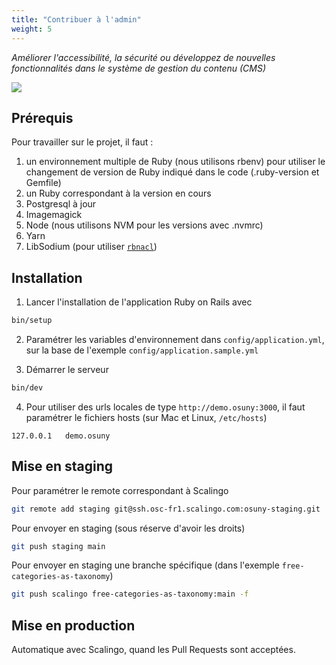 ```yaml
---
title: "Contribuer à l'admin"
weight: 5
---
```


*Améliorer l'accessibilité, la sécurité ou développez de nouvelles fonctionnalités dans le système de gestion du contenu (CMS)*

![](/images/home/admin.jpg)

## Prérequis

Pour travailler sur le projet, il faut :
1. un environnement multiple de Ruby (nous utilisons rbenv) pour utiliser le changement de version de Ruby indiqué dans le code (.ruby-version et Gemfile)
1. un Ruby correspondant à la version en cours
1. Postgresql à jour
1. Imagemagick
1. Node (nous utilisons NVM pour les versions avec .nvmrc)
1. Yarn
1. LibSodium (pour utiliser [`rbnacl`](https://github.com/RubyCrypto/rbnacl))

## Installation

1. Lancer l'installation de l'application Ruby on Rails avec
```bash
bin/setup
```

2. Paramétrer les variables d'environnement dans `config/application.yml`, sur la base de l'exemple `config/application.sample.yml`

3. Démarrer le serveur 
```bash
bin/dev
```

4. Pour utiliser des urls locales de type `http://demo.osuny:3000`, il faut paramétrer le fichiers hosts (sur Mac et Linux, `/etc/hosts`)
```text
127.0.0.1   demo.osuny 
```

## Mise en staging

Pour paramétrer le remote correspondant à Scalingo
```bash
git remote add staging git@ssh.osc-fr1.scalingo.com:osuny-staging.git
```

Pour envoyer en staging (sous réserve d'avoir les droits)
```bash
git push staging main
```

Pour envoyer en staging une branche spécifique (dans l'exemple `free-categories-as-taxonomy`)
```bash
git push scalingo free-categories-as-taxonomy:main -f
```

## Mise en production

Automatique avec Scalingo, quand les Pull Requests sont acceptées.
